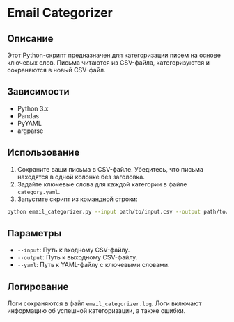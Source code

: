 # Email Categorizer

## Описание

Этот Python-скрипт предназначен для категоризации писем на основе ключевых слов. Письма читаются из CSV-файла, категоризуются и сохраняются в новый CSV-файл.

## Зависимости

- Python 3.x
- Pandas
- PyYAML
- argparse

## Использование

1. Сохраните ваши письма в CSV-файле. Убедитесь, что письма находятся в одной колонке без заголовка.
2. Задайте ключевые слова для каждой категории в файле `category.yaml`.
3. Запустите скрипт из командной строки:

```bash
python email_categorizer.py --input path/to/input.csv --output path/to/output.csv --yaml path/to/category.yaml
```

## Параметры

- `--input`: Путь к входному CSV-файлу.
- `--output`: Путь к выходному CSV-файлу.
- `--yaml`: Путь к YAML-файлу с ключевыми словами.

## Логирование

Логи сохраняются в файл `email_categorizer.log`. Логи включают информацию об успешной категоризации, а также ошибки.
